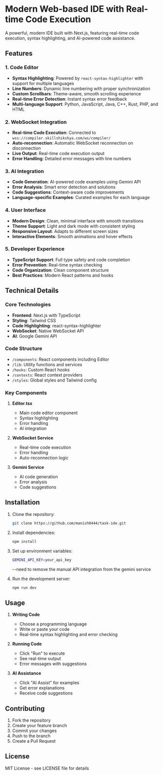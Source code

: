 # Modern Web-based IDE with Real-time Code Execution

A powerful, modern IDE built with Next.js, featuring real-time code execution, syntax highlighting, and AI-powered code assistance.

## Features

### 1. Code Editor
- **Syntax Highlighting**: Powered by `react-syntax-highlighter` with support for multiple languages
- **Line Numbers**: Dynamic line numbering with proper synchronization
- **Custom Scrollbars**: Theme-aware, smooth scrolling experience
- **Real-time Error Detection**: Instant syntax error feedback
- **Multi-language Support**: Python, JavaScript, Java, C++, Rust, PHP, and HTML

### 2. WebSocket Integration
- **Real-time Code Execution**: Connected to `wss://compiler.skillshikshya.com/ws/compiler/`
- **Auto-reconnection**: Automatic WebSocket reconnection on disconnection
- **Live Output**: Real-time code execution output
- **Error Handling**: Detailed error messages with line numbers

### 3. AI Integration
- **Code Generation**: AI-powered code examples using Gemini API
- **Error Analysis**: Smart error detection and solutions
- **Code Suggestions**: Context-aware code improvements
- **Language-specific Examples**: Curated examples for each language

### 4. User Interface
- **Modern Design**: Clean, minimal interface with smooth transitions
- **Theme Support**: Light and dark mode with consistent styling
- **Responsive Layout**: Adapts to different screen sizes
- **Interactive Elements**: Smooth animations and hover effects

### 5. Developer Experience
- **TypeScript Support**: Full type safety and code completion
- **Error Prevention**: Real-time syntax checking
- **Code Organization**: Clean component structure
- **Best Practices**: Modern React patterns and hooks

## Technical Details

### Core Technologies
- **Frontend**: Next.js with TypeScript
- **Styling**: Tailwind CSS
- **Code Highlighting**: react-syntax-highlighter
- **WebSocket**: Native WebSocket API
- **AI**: Google Gemini API

### Code Structure
- `/components`: React components including Editor
- `/lib`: Utility functions and services
- `/hooks`: Custom React hooks
- `/contexts`: React context providers
- `/styles`: Global styles and Tailwind config

### Key Components
1. **Editor.tsx**
   - Main code editor component
   - Syntax highlighting
   - Error handling
   - AI integration

2. **WebSocket Service**
   - Real-time code execution
   - Error handling
   - Auto-reconnection logic

3. **Gemini Service**
   - AI code generation
   - Error analysis
   - Code suggestions

## Installation

1. Clone the repository:
   ```bash
   git clone https://github.com/manish0444/task-ide.git
   ```

2. Install dependencies:
   ```bash
   npm install
   ```

3. Set up environment variables:
   ```bash
   GEMINI_API_KEY=your_api_key
   ```
   --need to remove the manual API integration from the gemini service

4. Run the development server:
   ```bash
   npm run dev
   ```

## Usage

1. **Writing Code**
   - Choose a programming language
   - Write or paste your code
   - Real-time syntax highlighting and error checking

2. **Running Code**
   - Click "Run" to execute
   - See real-time output
   - Error messages with suggestions

3. **AI Assistance**
   - Click "AI Assist" for examples
   - Get error explanations
   - Receive code suggestions

## Contributing

1. Fork the repository
2. Create your feature branch
3. Commit your changes
4. Push to the branch
5. Create a Pull Request

## License

MIT License - see LICENSE file for details
